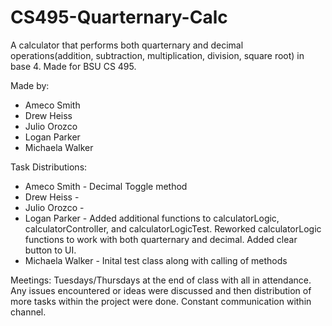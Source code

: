 # CS495-Quarternary-Calc

A calculator that performs both quarternary and decimal operations(addition, subtraction, multiplication, division, square root) in base 4.
Made for BSU CS 495.

Made by:
* Ameco Smith
* Drew Heiss
* Julio Orozco
* Logan Parker
* Michaela Walker

Task Distributions:
* Ameco Smith - Decimal Toggle method 
* Drew Heiss -
* Julio Orozco -
* Logan Parker - Added additional functions to calculatorLogic, calculatorController, and calculatorLogicTest. Reworked calculatorLogic functions to work with both quarternary and decimal. Added clear button to UI.
* Michaela Walker - Inital test class along with calling of methods

Meetings:
Tuesdays/Thursdays at the end of class with all in attendance. Any issues encountered or ideas were discussed and then distribution of more tasks within the project were done. Constant communication within channel.
